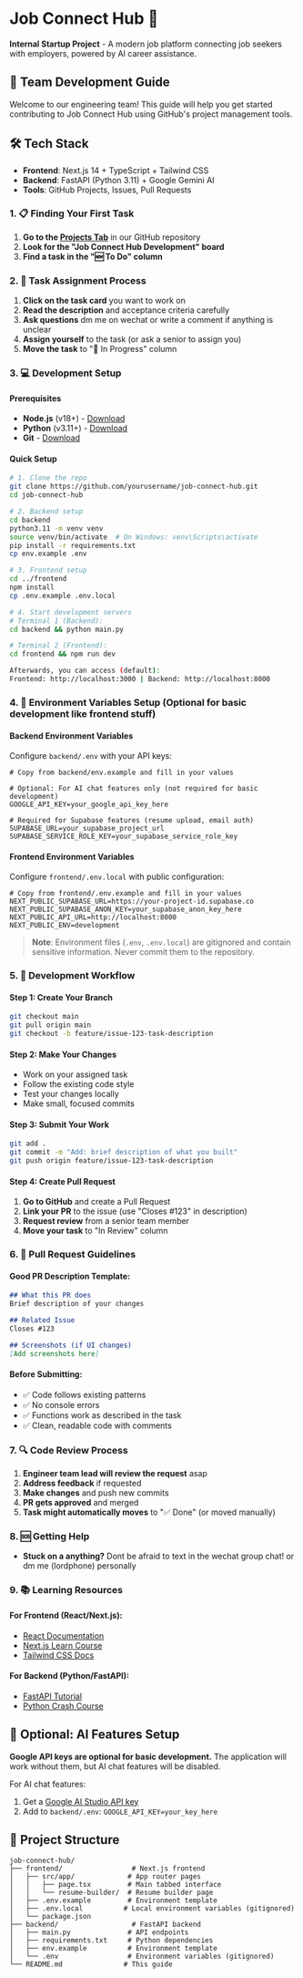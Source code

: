 # Job Connect Hub 🚀

**Internal Startup Project** - A modern job platform connecting job seekers with employers, powered by AI career assistance.

## 👥 Team Development Guide

Welcome to our engineering team! This guide will help you get started contributing to Job Connect Hub using GitHub's project management tools.

## 🛠️ Tech Stack

- **Frontend**: Next.js 14 + TypeScript + Tailwind CSS
- **Backend**: FastAPI (Python 3.11) + Google Gemini AI
- **Tools**: GitHub Projects, Issues, Pull Requests

### 1. 📋 Finding Your First Task

1. **Go to the [Projects Tab](../../projects)** in our GitHub repository
2. **Look for the "Job Connect Hub Development" board**
3. **Find a task in the "🆕 To Do" column**

### 2. 🎯 Task Assignment Process

1. **Click on the task card** you want to work on
2. **Read the description** and acceptance criteria carefully
3. **Ask questions** dm me on wechat or write a comment if anything is unclear
4. **Assign yourself** to the task (or ask a senior to assign you)
5. **Move the task** to "🔄 In Progress" column

### 3. 💻 Development Setup

#### Prerequisites
- **Node.js** (v18+) - [Download](https://nodejs.org/)
- **Python** (v3.11+) - [Download](https://python.org/)
- **Git** - [Download](https://git-scm.com/)

#### Quick Setup
```bash
# 1. Clone the repo
git clone https://github.com/yourusername/job-connect-hub.git
cd job-connect-hub

# 2. Backend setup
cd backend
python3.11 -m venv venv
source venv/bin/activate  # On Windows: venv\Scripts\activate
pip install -r requirements.txt
cp env.example .env

# 3. Frontend setup
cd ../frontend
npm install
cp .env.example .env.local

# 4. Start development servers
# Terminal 1 (Backend):
cd backend && python main.py

# Terminal 2 (Frontend):
cd frontend && npm run dev

Afterwards, you can access (default):
Frontend: http://localhost:3000 | Backend: http://localhost:8000

```

### 4. 🔧 Environment Variables Setup (Optional for basic development like frontend stuff)

#### Backend Environment Variables
Configure `backend/.env` with your API keys:
```env
# Copy from backend/env.example and fill in your values

# Optional: For AI chat features only (not required for basic development)
GOOGLE_API_KEY=your_google_api_key_here

# Required for Supabase features (resume upload, email auth)
SUPABASE_URL=your_supabase_project_url
SUPABASE_SERVICE_ROLE_KEY=your_supabase_service_role_key
```

#### Frontend Environment Variables
Configure `frontend/.env.local` with public configuration:
```env
# Copy from frontend/.env.example and fill in your values
NEXT_PUBLIC_SUPABASE_URL=https://your-project-id.supabase.co
NEXT_PUBLIC_SUPABASE_ANON_KEY=your_supabase_anon_key_here
NEXT_PUBLIC_API_URL=http://localhost:8000
NEXT_PUBLIC_ENV=development
```

> **Note**: Environment files (`.env`, `.env.local`) are gitignored and contain sensitive information. Never commit them to the repository.

### 5. 🔄 Development Workflow

#### Step 1: Create Your Branch
```bash
git checkout main
git pull origin main
git checkout -b feature/issue-123-task-description
```

#### Step 2: Make Your Changes
- Work on your assigned task
- Follow the existing code style
- Test your changes locally
- Make small, focused commits

#### Step 3: Submit Your Work
```bash
git add .
git commit -m "Add: brief description of what you built"
git push origin feature/issue-123-task-description
```

#### Step 4: Create Pull Request
1. **Go to GitHub** and create a Pull Request
2. **Link your PR** to the issue (use "Closes #123" in description)
3. **Request review** from a senior team member
4. **Move your task** to "In Review" column

### 6. 📝 Pull Request Guidelines

#### Good PR Description Template:
```markdown
## What this PR does
Brief description of your changes

## Related Issue
Closes #123

## Screenshots (if UI changes)
[Add screenshots here]
```

#### Before Submitting:
- ✅ Code follows existing patterns
- ✅ No console errors
- ✅ Functions work as described in the task
- ✅ Clean, readable code with comments

### 7. 🔍 Code Review Process

1. **Engineer team lead will review the request** asap
2. **Address feedback** if requested
3. **Make changes** and push new commits
4. **PR gets approved** and merged
5. **Task might automatically moves** to "✅ Done" (or moved manually)

### 8. 🆘 Getting Help

- **Stuck on a anything?** Dont be afraid to text in the wechat group chat! or dm me (lordphone) personally

### 9. 📚 Learning Resources

#### For Frontend (React/Next.js):
- [React Documentation](https://react.dev/)
- [Next.js Learn Course](https://nextjs.org/learn)
- [Tailwind CSS Docs](https://tailwindcss.com/)

#### For Backend (Python/FastAPI):
- [FastAPI Tutorial](https://fastapi.tiangolo.com/tutorial/)
- [Python Crash Course](https://www.python.org/about/gettingstarted/)

## 🔧 Optional: AI Features Setup

**Google API keys are optional for basic development.** The application will work without them, but AI chat features will be disabled. 

For AI chat features:
1. Get a [Google AI Studio API key](https://makersuite.google.com/app/apikey)
2. Add to `backend/.env`: `GOOGLE_API_KEY=your_key_here`

## 📁 Project Structure

```
job-connect-hub/
├── frontend/                 # Next.js frontend
│   ├── src/app/             # App router pages
│   │   ├── page.tsx         # Main tabbed interface
│   │   └── resume-builder/  # Resume builder page
│   ├── .env.example         # Environment template
│   ├── .env.local          # Local environment variables (gitignored)
│   └── package.json
├── backend/                  # FastAPI backend
│   ├── main.py              # API endpoints
│   ├── requirements.txt     # Python dependencies
│   ├── env.example          # Environment template
│   └── .env                 # Environment variables (gitignored)
└── README.md               # This guide
```